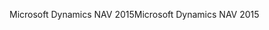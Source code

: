 <span data-ttu-id="3f071-101">Microsoft Dynamics NAV 2015</span><span class="sxs-lookup"><span data-stu-id="3f071-101">Microsoft Dynamics NAV 2015</span></span>